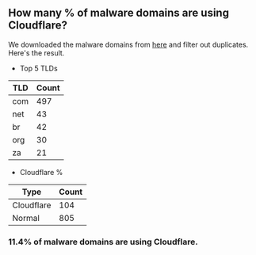 ## How many % of malware domains are using Cloudflare?


We downloaded the malware domains from [here](https://urlhaus.abuse.ch) and filter out duplicates.
Here's the result.


[//]: # (start replacement)


- Top 5 TLDs

| TLD | Count |
| --- | --- |
| com | 497 |
| net | 43 |
| br | 42 |
| org | 30 |
| za | 21 |


- Cloudflare %

| Type | Count |
| --- | --- |
| Cloudflare | 104 |
| Normal | 805 |


### 11.4% of malware domains are using Cloudflare.